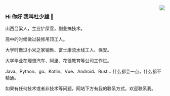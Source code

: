 <img align="right" src="https://github-readme-stats.vercel.app/api?cache_seconds=1800&username=shaoxiongdu&hide_border=false&show_icons=true&width=450&include_all_commits=true&count_private=true&theme=buefy&line_hight=20" />

### Hi 你好 我叫杜少雄 👋
山西吕梁人，主业铲屎官，副业搞技术。

高中的时候做过装修吊顶工人。

大学时做过小米之家销售、富士康流水线工人、保安。

大学毕业在理想汽车、阿里、花径教育等公司工作过。

Java、Python、go、Kotlin、Vue、Android、Rust...  什么都会一点，什么都不精通。

如果有任何技术或者非技术等问题，网站下方有我的联系方式，欢迎联系我。
